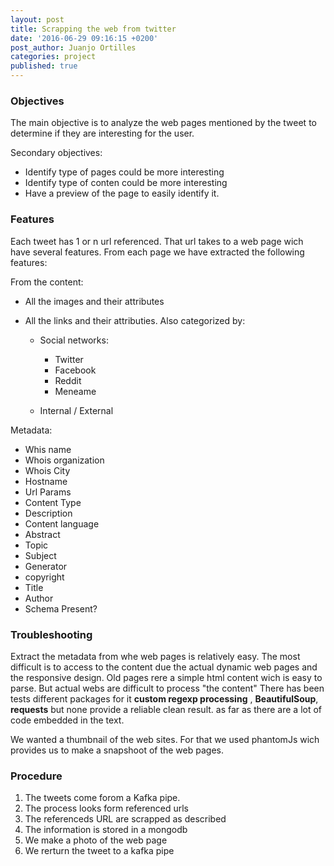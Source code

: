 ```yaml
---
layout: post
title: Scrapping the web from twitter
date: '2016-06-29 09:16:15 +0200'
post_author: Juanjo Ortilles
categories: project
published: true
---
```

### Objectives
The main objective is to analyze the web pages mentioned by the tweet to determine if they are interesting for the user.

Secondary objectives:

* Identify type of pages could be more interesting
* Identify type of conten could be more interesting
* Have a preview of the page to easily identify it.

### Features
Each tweet has 1 or n url referenced. That url takes to a web page wich have several features. From each page we have extracted the following features:


From the content:

* All the images and their attributes
* All the links and their attributies. Also categorized by:

  * Social networks:

    * Twitter
    * Facebook
    * Reddit
    * Meneame

  * Internal / External

Metadata:

* Whis name
* Whois organization
* Whois City
* Hostname
* Url Params
* Content Type
* Description
* Content language
* Abstract
* Topic
* Subject
* Generator
* copyright
* Title
* Author
* Schema Present?



### Troubleshooting

Extract the metadata from  whe web pages is relatively easy.  The most difficult is to access to the content due the actual dynamic web pages and the responsive design. Old pages rere a simple html content wich is easy to parse. But actual webs are difficult to process "the content"
There has been tests different packages for it **custom regexp processing** , **BeautifulSoup**, **requests** but none provide a reliable clean result. as far as there are a lot of code embedded in the text.

We wanted a thumbnail of the web sites. For that we used phantomJs wich provides us to make a snapshoot of the web pages.



### Procedure

1. The tweets come forom a Kafka pipe.
2. The process looks form referenced urls
3. The referenceds URL are scrapped as described
4. The information is stored in a mongodb
5. We make a photo of the web page
6. We rerturn the tweet to a kafka pipe
